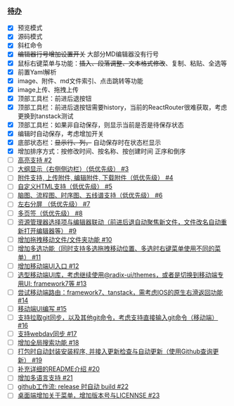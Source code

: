 ### [待办](https://github.com/luoluoqixi/lonanote/issues/1)

* [x] 预览模式
* [x] 源码模式
* [x] 斜杠命令
* [x] ~~编辑器行号增加设置开关~~ 大部分MD编辑器没有行号
* [x] 鼠标右键菜单与功能：~~插入、段落调整、文本格式修改~~、复制、粘贴、全选等
* [x] 前置Yaml解析
* [x] image、附件、md文件索引、点击跳转等功能
* [x] image上传、拖拽上传
* [x] 顶部工具栏：前进后退按钮
* [x] 顶部工具栏：前进后退按钮需要history，当前的ReactRouter很难获取，考虑更换到tanstack测试
* [x] 顶部工具栏：如果非自动保存，则显示当前是否是待保存状态
* [x] 编辑时自动保存，考虑增加开关
* [x] 底部状态栏：~~显示行、列，~~ 自动保存时在状态栏显示
* [x] 增加排序方式：按修改时间、按名称、按创建时间 正序和倒序
* [ ] [高亮支持 #2](https://github.com/luoluoqixi/lonanote/issues/2)
* [ ] [大纲显示（右侧侧边栏）（低优先级） #3](https://github.com/luoluoqixi/lonanote/issues/3)
* [ ] [附件支持, 上传附件, 编辑附件, 下载附件（低优先级） #4](https://github.com/luoluoqixi/lonanote/issues/4)
* [ ] [自定义HTML支持（低优先级） #5](https://github.com/luoluoqixi/lonanote/issues/5)
* [ ] [脑图、流程图、时序图、五线谱支持（低优先级） #6](https://github.com/luoluoqixi/lonanote/issues/6)
* [ ] [左右分屏 （低优先级） #7](https://github.com/luoluoqixi/lonanote/issues/7)
* [ ] [多页签（低优先级） #8](https://github.com/luoluoqixi/lonanote/issues/8)
* [ ] [资源管理器选择项与编辑器联动（前进后退自动聚焦新文件，文件改名自动重新打开编辑器等） #9](https://github.com/luoluoqixi/lonanote/issues/9)
* [ ] [增加拖拽移动文件/文件夹功能 #10](https://github.com/luoluoqixi/lonanote/issues/10)
* [ ] [增加多选功能（同时支持多选拖拽移动位置、多选时右键菜单使用不同的菜单） #11](https://github.com/luoluoqixi/lonanote/issues/11)
* [ ] [增加移动端UI入口 #12](https://github.com/luoluoqixi/lonanote/issues/12)
* [ ] [选型移动端UI库，考虑继续使用@radix-ui/themes，或者是切换到移动端专用UI: framework7等 #13](https://github.com/luoluoqixi/lonanote/issues/13)
* [ ] [尝试移动端路由：framework7、tanstack，需考虑IOS的原生右滑返回功能 #14](https://github.com/luoluoqixi/lonanote/issues/14)
* [ ] [移动端UI编写 #15](https://github.com/luoluoqixi/lonanote/issues/15)
* [ ] [支持拉取git同步，以及其他git命令，考虑支持直接输入git命令（移动端） #16](https://github.com/luoluoqixi/lonanote/issues/16)
* [ ] [支持webdav同步 #17](https://github.com/luoluoqixi/lonanote/issues/17)
* [ ] [增加全局搜索功能 #18](https://github.com/luoluoqixi/lonanote/issues/18)
* [ ] [打包时自动封装安装程序, 并接入更新检查与自动更新（使用Github查询更新） #19](https://github.com/luoluoqixi/lonanote/issues/19)
* [ ] [补充详细的README介绍 #20](https://github.com/luoluoqixi/lonanote/issues/20)
* [ ] [增加多语言支持 #21](https://github.com/luoluoqixi/lonanote/issues/21)
* [ ] [github工作流: release 时自动 build #22](https://github.com/luoluoqixi/lonanote/issues/22)
* [ ] [桌面端增加关于菜单，增加版本号与LICENNSE #23](https://github.com/luoluoqixi/lonanote/issues/23)
